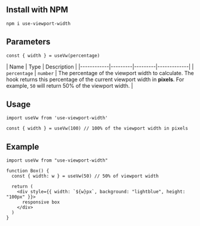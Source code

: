 ## Install with NPM

```
npm i use-viewport-width
```

## Parameters

```
const { width } = useVw(percentage)

```

| Name        | Type     | Description |
|------------|---------|---------|-------------|
| `percentage` | `number` | The percentage of the viewport width to calculate. The hook returns this percentage of the current viewport width in **pixels**. For example, `50` will return 50% of the viewport width. |


## Usage

```
import useVw from 'use-viewport-width'

const { width } = useVw(100) // 100% of the viewport width in pixels
```





## Example

```
import useVw from "use-viewport-width"

function Box() {
  const { width: w } = useVw(50) // 50% of viewport width

  return (
    <div style={{ width: `${w}px`, background: "lightblue", height: "100px" }}>
      responsive box
    </div>
  )
}
```